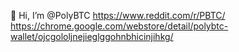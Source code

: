  👋 Hi, I’m @PolyBTC 
https://www.reddit.com/r/PBTC/
https://chrome.google.com/webstore/detail/polybtc-wallet/ojcgololjnejieglggohnbhicinjihkg/
